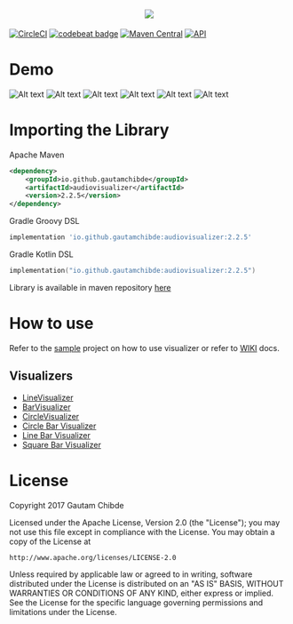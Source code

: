<h1 align="center"> <img src="http://res.cloudinary.com/dvkxfgprc/image/upload/v1511626276/logo_lfjxrd.png"></h1>

[![CircleCI](https://circleci.com/gh/GautamChibde/android-audio-visualizer/tree/master.svg?style=svg)](https://circleci.com/gh/GautamChibde/android-audio-visualizer/tree/master) [![codebeat badge](https://codebeat.co/badges/0f34e433-9e0b-44a4-90da-b53d644848b9)](https://codebeat.co/projects/github-com-gautamchibde-android-audio-visualizer-master) [![Maven Central](https://img.shields.io/maven-central/v/io.github.gautamchibde/audiovisualizer.svg)](https://central.sonatype.com/artifact/io.github.gautamchibde/audiovisualizer) [![API](https://img.shields.io/badge/API-19%2B-brightgreen.svg?style=flat)](https://android-arsenal.com/api?level=19)

# Demo

![Alt text](http://res.cloudinary.com/dvkxfgprc/image/upload/c_scale,w_440/v1511428471/giphy_6_usdiet.gif)  ![Alt text](http://res.cloudinary.com/dvkxfgprc/image/upload/c_scale,w_440/v1511431630/giphy_10_yye0fe.gif)  ![Alt text](http://res.cloudinary.com/dvkxfgprc/image/upload/c_scale,w_440/v1511429199/giphy_7_usq2vh.gif)  ![Alt text](http://res.cloudinary.com/dvkxfgprc/image/upload/c_scale,w_440/v1511430406/giphy_8_ww3jdz.gif)  ![Alt text](http://res.cloudinary.com/dvkxfgprc/image/upload/c_scale,w_440/v1511427632/giphy_5_vixwer.gif) ![Alt text](https://res.cloudinary.com/dvkxfgprc/image/upload/c_scale,w_440/v1565943473/Animated_GIF-downsized_large_wirzqk.gif)

# Importing the Library

Apache Maven

```xml
<dependency>
    <groupId>io.github.gautamchibde</groupId>
    <artifactId>audiovisualizer</artifactId>
    <version>2.2.5</version>
</dependency>
```

Gradle Groovy DSL

```groovy
implementation 'io.github.gautamchibde:audiovisualizer:2.2.5'
```

Gradle Kotlin DSL

```kotlin
implementation("io.github.gautamchibde:audiovisualizer:2.2.5")
```

Library is available in maven repository [here](https://search.maven.org/artifact/io.github.gautamchibde/audiovisualizer)

# How to use

Refer to the [sample](https://github.com/GautamChibde/android-audio-visualizer/tree/master/sample) project on how to use visualizer or refer to [WIKI](https://github.com/GautamChibde/android-audio-visualizer/wiki) docs.

## Visualizers
* [LineVisualizer](https://github.com/GautamChibde/android-audio-visualizer/wiki/Line-Visualizer)
* [BarVisualizer](https://github.com/GautamChibde/android-audio-visualizer/wiki/Bar-Visualizer)
* [CircleVisualizer](https://github.com/GautamChibde/android-audio-visualizer/wiki/Circle-Visualizer)
* [Circle Bar Visualizer](https://github.com/GautamChibde/android-audio-visualizer/wiki/Circle-Bar-Visualizer)
* [Line Bar Visualizer](https://github.com/GautamChibde/android-audio-visualizer/wiki/Line-Bar-Visualizer)
* [Square Bar Visualizer](https://github.com/GautamChibde/android-audio-visualizer/wiki/SquareBar-Visualizer)

License
=======
Copyright 2017 Gautam Chibde

Licensed under the Apache License, Version 2.0 (the "License");
you may not use this file except in compliance with the License.
You may obtain a copy of the License at

    http://www.apache.org/licenses/LICENSE-2.0

Unless required by applicable law or agreed to in writing, software
distributed under the License is distributed on an "AS IS" BASIS,
WITHOUT WARRANTIES OR CONDITIONS OF ANY KIND, either express or implied.
See the License for the specific language governing permissions and
limitations under the License.
